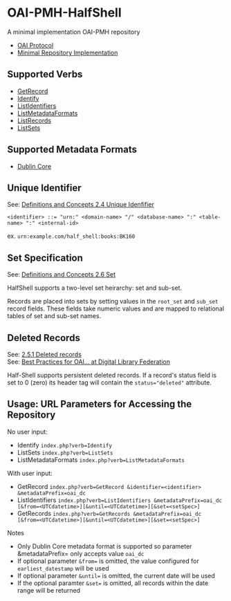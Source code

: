 # OAI-PMH-HalfShell

A minimal implementation OAI-PMH repository

* [OAI Protocol](http://www.openarchives.org/OAI/openarchivesprotocol.html)
* [Minimal Repository Implementation](http://www.openarchives.org/OAI/2.0/guidelines-repository.htm#MinimalImplementation)

## Supported Verbs

* [GetRecord](http://www.openarchives.org/OAI/openarchivesprotocol.html#GetRecord)
* [Identify](http://www.openarchives.org/OAI/openarchivesprotocol.html#Identify)
* [ListIdentifiers](http://www.openarchives.org/OAI/openarchivesprotocol.html#ListIdentifiers)
* [ListMetadataFormats](http://www.openarchives.org/OAI/openarchivesprotocol.html#ListMetadataFormats)
* [ListRecords](http://www.openarchives.org/OAI/openarchivesprotocol.html#ListRecords)
* [ListSets](http://www.openarchives.org/OAI/openarchivesprotocol.html#ListSets)

## Supported Metadata Formats

* [Dublin Core](http://www.openarchives.org/OAI/openarchivesprotocol.html#dublincore)

## Unique Identifier

See: [Definitions and Concepts 2.4 Unique Idenfifier](http://www.openarchives.org/OAI/openarchivesprotocol.html#UniqueIdentifier)

`<identifier> ::= "urn:" <domain-name> "/" <database-name> ":" <table-name> ":" <internal-id>`

ex. `urn:example.com/half_shell:books:BK160`

## Set Specification

See: [Definitions and Concepts 2.6 Set](http://www.openarchives.org/OAI/openarchivesprotocol.html#Set)

HalfShell supports a two-level set heirarchy: set and sub-set.

Records are placed into sets by setting values in the `root_set` and `sub_set` record 
fields. These fields take numeric values and are mapped to relational tables of set and sub-set names.

## Deleted Records

See: [2.5.1 Deleted records](http://www.openarchives.org/OAI/openarchivesprotocol.html#DeletedRecords)  
See: [Best Practices for OAI... at Digital Library Federation](http://webservices.itcs.umich.edu/mediawiki/oaibp/index.php/Deleted_Record_Example_1)

Half-Shell supports persistent deleted records. If a record's status field is set to 0 (zero) its 
header tag will contain the `status="deleted"` attribute.

## Usage: URL Parameters for Accessing the Repository

<!-- https://en.wikipedia.org/wiki/Usage_message -->

No user input:

* Identify `index.php?verb=Identify`
* ListSets `index.php?verb=ListSets`
* ListMetadataFormats `index.php?verb=ListMetadataFormats`

With user input: 

* GetRecord `index.php?verb=GetRecord &identifier=<identifier> &metadataPrefix=oai_dc`
* ListIdentifiers `index.php?verb=ListIdentifiers &metadataPrefix=oai_dc [&from=<UTCdatetime>][&until=<UTCdatetime>][&set=<setSpec>]`
* GetRecords `index.php?verb=GetRecords &metadataPrefix=oai_dc [&from=<UTCdatetime>][&until=<UTCdatetime>][&set=<setSpec>]`

Notes

* Only Dublin Core metadata format is supported so parameter &metadataPrefix= only accepts value `oai_dc`
* If optional parameter `&from=` is omitted, the value configured for `earliest_datestamp` will be used
* If optional parameter `&until=` is omitted, the current date will be used
* If the optional paramter `&set=` is omitted, all records within the date range will be returned
